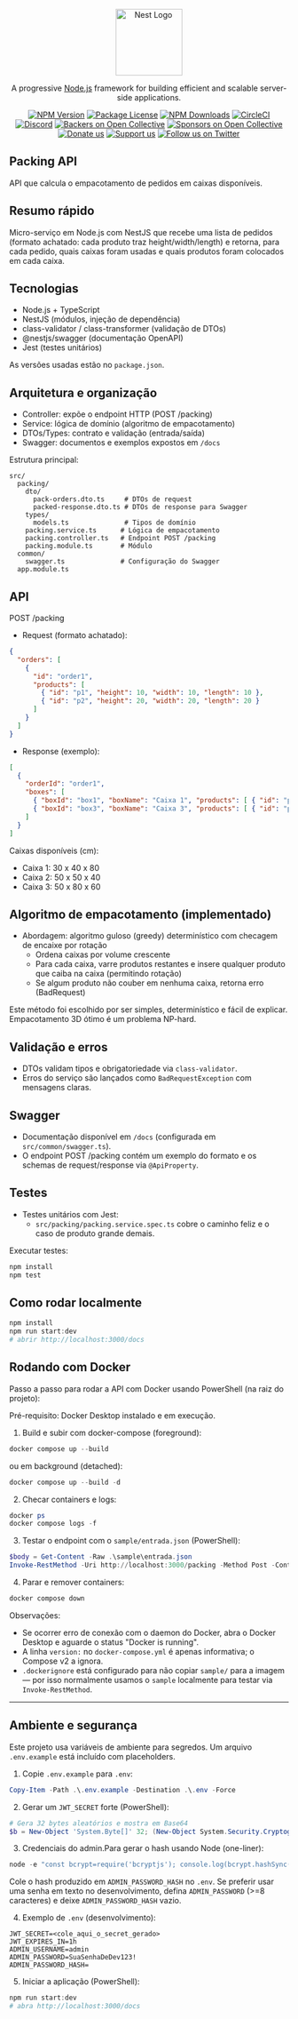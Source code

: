 <p align="center">
  <a href="http://nestjs.com/" target="blank"><img src="https://nestjs.com/img/logo-small.svg" width="120" alt="Nest Logo" /></a>
</p>

[circleci-image]: https://img.shields.io/circleci/build/github/nestjs/nest/master?token=abc123def456
[circleci-url]: https://circleci.com/gh/nestjs/nest

  <p align="center">A progressive <a href="http://nodejs.org" target="_blank">Node.js</a> framework for building efficient and scalable server-side applications.</p>
    <p align="center">
<a href="https://www.npmjs.com/~nestjscore" target="_blank"><img src="https://img.shields.io/npm/v/@nestjs/core.svg" alt="NPM Version" /></a>
<a href="https://www.npmjs.com/~nestjscore" target="_blank"><img src="https://img.shields.io/npm/l/@nestjs/core.svg" alt="Package License" /></a>
<a href="https://www.npmjs.com/~nestjscore" target="_blank"><img src="https://img.shields.io/npm/dm/@nestjs/common.svg" alt="NPM Downloads" /></a>
<a href="https://circleci.com/gh/nestjs/nest" target="_blank"><img src="https://img.shields.io/circleci/build/github/nestjs/nest/master" alt="CircleCI" /></a>
<a href="https://discord.gg/G7Qnnhy" target="_blank"><img src="https://img.shields.io/badge/discord-online-brightgreen.svg" alt="Discord"/></a>
<a href="https://opencollective.com/nest#backer" target="_blank"><img src="https://opencollective.com/nest/backers/badge.svg" alt="Backers on Open Collective" /></a>
<a href="https://opencollective.com/nest#sponsor" target="_blank"><img src="https://opencollective.com/nest/sponsors/badge.svg" alt="Sponsors on Open Collective" /></a>
  <a href="https://paypal.me/kamilmysliwiec" target="_blank"><img src="https://img.shields.io/badge/Donate-PayPal-ff3f59.svg" alt="Donate us"/></a>
    <a href="https://opencollective.com/nest#sponsor"  target="_blank"><img src="https://img.shields.io/badge/Support%20us-Open%20Collective-41B883.svg" alt="Support us"></a>
  <a href="https://twitter.com/nestframework" target="_blank"><img src="https://img.shields.io/twitter/follow/nestframework.svg?style=social&label=Follow" alt="Follow us on Twitter"></a>
</p>
  <!--[![Backers on Open Collective](https://opencollective.com/nest/backers/badge.svg)](https://opencollective.com/nest#backer)
  [![Sponsors on Open Collective](https://opencollective.com/nest/sponsors/badge.svg)](https://opencollective.com/nest#sponsor)-->


## Packing API

API que calcula o empacotamento de pedidos em caixas disponíveis.

## Resumo rápido
Micro-serviço em Node.js com NestJS que recebe uma lista de pedidos (formato achatado: cada produto traz height/width/length) e retorna, para cada pedido, quais caixas foram usadas e quais produtos foram colocados em cada caixa.

## Tecnologias
- Node.js + TypeScript
- NestJS (módulos, injeção de dependência)
- class-validator / class-transformer (validação de DTOs)
- @nestjs/swagger (documentação OpenAPI)
- Jest (testes unitários)

As versões usadas estão no `package.json`.

## Arquitetura e organização
- Controller: expõe o endpoint HTTP (POST /packing)
- Service: lógica de domínio (algoritmo de empacotamento)
- DTOs/Types: contrato e validação (entrada/saída)
- Swagger: documentos e exemplos expostos em `/docs`

Estrutura principal:
```
src/
  packing/
    dto/
      pack-orders.dto.ts     # DTOs de request
      packed-response.dto.ts # DTOs de response para Swagger
    types/
      models.ts              # Tipos de domínio
    packing.service.ts      # Lógica de empacotamento
    packing.controller.ts   # Endpoint POST /packing
    packing.module.ts       # Módulo
  common/
    swagger.ts              # Configuração do Swagger
  app.module.ts
```

## API
POST /packing
- Request (formato achatado):
```json
{
  "orders": [
    {
      "id": "order1",
      "products": [
        { "id": "p1", "height": 10, "width": 10, "length": 10 },
        { "id": "p2", "height": 20, "width": 20, "length": 20 }
      ]
    }
  ]
}
```

- Response (exemplo):
```json
[ 
  {
    "orderId": "order1",
    "boxes": [
      { "boxId": "box1", "boxName": "Caixa 1", "products": [ { "id": "p1" } ] },
      { "boxId": "box3", "boxName": "Caixa 3", "products": [ { "id": "p2" } ] }
    ]
  }
]
```

Caixas disponíveis (cm):
- Caixa 1: 30 x 40 x 80
- Caixa 2: 50 x 50 x 40
- Caixa 3: 50 x 80 x 60

## Algoritmo de empacotamento (implementado)
- Abordagem: algoritmo guloso (greedy) determinístico com checagem de encaixe por rotação
  - Ordena caixas por volume crescente
  - Para cada caixa, varre produtos restantes e insere qualquer produto que caiba na caixa (permitindo rotação)
  - Se algum produto não couber em nenhuma caixa, retorna erro (BadRequest)

Este método foi escolhido por ser simples, determinístico e fácil de explicar. Empacotamento 3D ótimo é um problema NP-hard.

## Validação e erros
- DTOs validam tipos e obrigatoriedade via `class-validator`.
- Erros do serviço são lançados como `BadRequestException` com mensagens claras.

## Swagger
- Documentação disponível em `/docs` (configurada em `src/common/swagger.ts`).
- O endpoint POST /packing contém um exemplo do formato e os schemas de request/response via `@ApiProperty`.

## Testes
- Testes unitários com Jest:
  - `src/packing/packing.service.spec.ts` cobre o caminho feliz e o caso de produto grande demais.

Executar testes:
```bash
npm install
npm test
```

## Como rodar localmente
```powershell
npm install
npm run start:dev
# abrir http://localhost:3000/docs
```

## Rodando com Docker
Passo a passo para rodar a API com Docker usando PowerShell (na raiz do projeto):

Pré-requisito: Docker Desktop instalado e em execução.

1) Build e subir com docker-compose (foreground):
```powershell
docker compose up --build
```

ou em background (detached):
```powershell
docker compose up --build -d
```

2) Checar containers e logs:
```powershell
docker ps
docker compose logs -f
```

3) Testar o endpoint com o `sample/entrada.json` (PowerShell):
```powershell
$body = Get-Content -Raw .\sample\entrada.json
Invoke-RestMethod -Uri http://localhost:3000/packing -Method Post -ContentType 'application/json' -Body $body | ConvertTo-Json
```

4) Parar e remover containers:
```powershell
docker compose down
```

Observações:
- Se ocorrer erro de conexão com o daemon do Docker, abra o Docker Desktop e aguarde o status "Docker is running".
- A linha `version:` no `docker-compose.yml` é apenas informativa; o Compose v2 a ignora.
- `.dockerignore` está configurado para não copiar `sample/` para a imagem — por isso normalmente usamos o `sample` localmente para testar via `Invoke-RestMethod`.

---

## Ambiente e segurança

Este projeto usa variáveis de ambiente para segredos. Um arquivo `.env.example` está incluído com placeholders.

1) Copie `.env.example` para `.env`:

```powershell
Copy-Item -Path .\.env.example -Destination .\.env -Force
```

2) Gerar um `JWT_SECRET` forte (PowerShell):

```powershell
# Gera 32 bytes aleatórios e mostra em Base64
$b = New-Object 'System.Byte[]' 32; (New-Object System.Security.Cryptography.RNGCryptoServiceProvider).GetBytes($b); [System.Convert]::ToBase64String($b)
```

3) Credenciais do admin.Para gerar o hash usando Node (one-liner):

```powershell
node -e "const bcrypt=require('bcryptjs'); console.log(bcrypt.hashSync(process.argv[1]||'YourPass',10))" -- "SuaSenhaForteAdmin"
```

Cole o hash produzido em `ADMIN_PASSWORD_HASH` no `.env`. Se preferir usar uma senha em texto no desenvolvimento, defina `ADMIN_PASSWORD` (>=8 caracteres) e deixe `ADMIN_PASSWORD_HASH` vazio.

4) Exemplo de `.env` (desenvolvimento):

```properties
JWT_SECRET=<cole_aqui_o_secret_gerado>
JWT_EXPIRES_IN=1h
ADMIN_USERNAME=admin
ADMIN_PASSWORD=SuaSenhaDeDev123!
ADMIN_PASSWORD_HASH=
```

5) Iniciar a aplicação (PowerShell):

```powershell
npm run start:dev
# abra http://localhost:3000/docs
```
